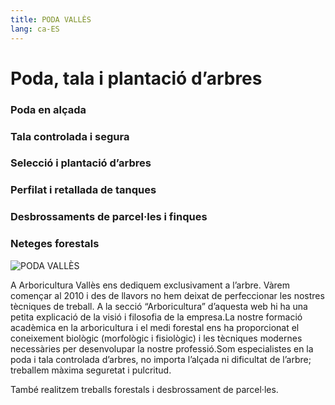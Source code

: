 ```yaml
---
title: PODA VALLÈS
lang: ca-ES
---
```


# Poda, tala i plantació d’arbres

### Poda en alçada
### Tala controlada i segura
### Selecció i plantació d’arbres
### Perfilat i retallada de tanques
### Desbrossaments de parcel·les i finques
### Neteges forestals

![PODA VALLÈS](/img/prune-1920x1200.jpeg)

A Arboricultura Vallès ens dediquem exclusivament a l’arbre. Vàrem començar al 2010 i des de llavors no hem deixat de perfeccionar les nostres tècniques de treball. A la secció “Arboricultura” d’aquesta web hi ha una petita explicació de la visió i filosofia de la empresa.La nostre formació acadèmica en la arboricultura i el medi forestal ens ha proporcionat el coneixement biològic  (morfològic i fisiològic) i les tècniques modernes necessàries per desenvolupar la nostre professió.Som especialistes en la poda i tala controlada d’arbres, no importa l’alçada ni dificultat de l’arbre; treballem màxima seguretat i pulcritud.

També realitzem treballs forestals i desbrossament de parcel·les.